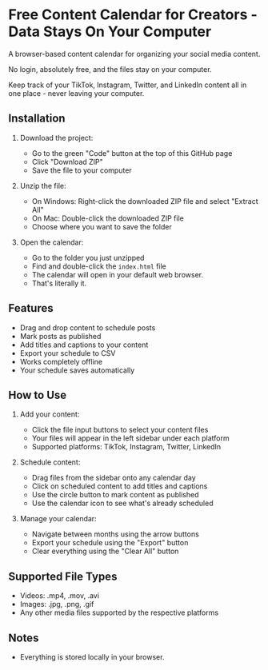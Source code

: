 # Free Content Calendar for Creators - Data Stays On Your Computer

A browser-based content calendar for organizing your social media content. 

No login, absolutely free, and the files stay on your computer. 

Keep track of your TikTok, Instagram, Twitter, and LinkedIn content all in one place - never leaving your computer. 

## Installation

1. Download the project:
   - Go to the green "Code" button at the top of this GitHub page
   - Click "Download ZIP"
   - Save the file to your computer

2. Unzip the file:
   - On Windows: Right-click the downloaded ZIP file and select "Extract All"
   - On Mac: Double-click the downloaded ZIP file
   - Choose where you want to save the folder

3. Open the calendar:
   - Go to the folder you just unzipped
   - Find and double-click the `index.html` file
   - The calendar will open in your default web browser. 
   - That's literally it. 

## Features

- Drag and drop content to schedule posts
- Mark posts as published
- Add titles and captions to your content
- Export your schedule to CSV
- Works completely offline
- Your schedule saves automatically

## How to Use

1. Add your content:
   - Click the file input buttons to select your content files
   - Your files will appear in the left sidebar under each platform
   - Supported platforms: TikTok, Instagram, Twitter, LinkedIn

2. Schedule content:
   - Drag files from the sidebar onto any calendar day
   - Click on scheduled content to add titles and captions
   - Use the circle button to mark content as published
   - Use the calendar icon to see what's already scheduled

3. Manage your calendar:
   - Navigate between months using the arrow buttons
   - Export your schedule using the "Export" button
   - Clear everything using the "Clear All" button

## Supported File Types

- Videos: .mp4, .mov, .avi
- Images: .jpg, .png, .gif
- Any other media files supported by the respective platforms

## Notes

- Everything is stored locally in your browser. 